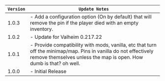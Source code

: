 | `Version` | `Update Notes`                                                                                                                                                                         |
|-----------|----------------------------------------------------------------------------------------------------------------------------------------------------------------------------------------|
| 1.0.3     | - Add a configuration option (On by default) that will remove the pin if the player died with an empty inventory.                                                                      |
| 1.0.2     | - Update for Valheim 0.217.22                                                                                                                                                          |
| 1.0.1     | - Provide compatibility with mods, vanilla, etc that turn off the minimap/map. Pins in vanilla do not effectively remove themselves unless the map is open. How dumb is that? oh well. |
| 1.0.0     | - Initial Release                                                                                                                                                                      |